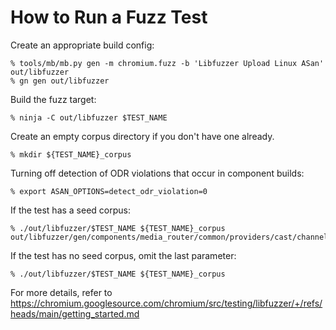 # How to Run a Fuzz Test

Create an appropriate build config:

```shell
% tools/mb/mb.py gen -m chromium.fuzz -b 'Libfuzzer Upload Linux ASan' out/libfuzzer
% gn gen out/libfuzzer
```

Build the fuzz target:

```shell
% ninja -C out/libfuzzer $TEST_NAME
```

Create an empty corpus directory if you don't have one already.

```shell
% mkdir ${TEST_NAME}_corpus
```

Turning off detection of ODR violations that occur in component builds:

```shell
% export ASAN_OPTIONS=detect_odr_violation=0
```

If the test has a seed corpus:

```shell
% ./out/libfuzzer/$TEST_NAME ${TEST_NAME}_corpus out/libfuzzer/gen/components/media_router/common/providers/cast/channel/${TEST_NAME}_corpus
```

If the test has no seed corpus, omit the last parameter:

```shell
% ./out/libfuzzer/$TEST_NAME ${TEST_NAME}_corpus
```

For more details, refer to https://chromium.googlesource.com/chromium/src/testing/libfuzzer/+/refs/heads/main/getting_started.md
